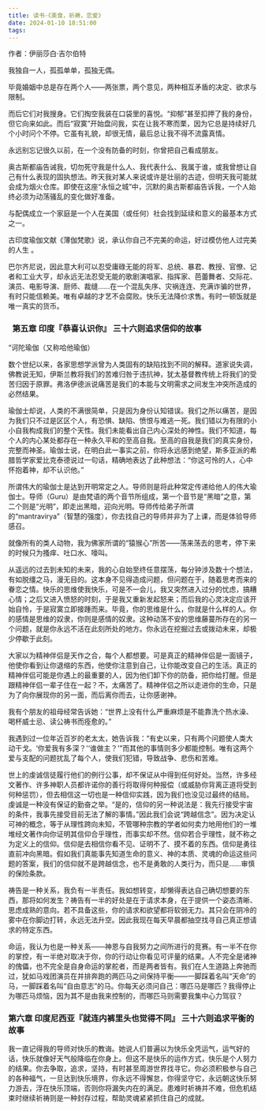 ```yaml
---
title: 读书·《美食，祈祷，恋爱》
date: 2024-01-10 18:51:00
tags:
---
```


作者：伊丽莎白·吉尔伯特

我独自一人，孤孤单单，孤独无偶。  

毕竟婚姻中总是存在两个人——两张票，两个意见，两种相互矛盾的决定、欲求与限制。  

 而后它们对我搜身。它们掏空我装在口袋里的喜悦。“抑郁”甚至扣押了我的身份，但它向来如此。而后“寂寞”开始盘问我，实在让我不寒而栗，因为它总是持续好几个小时问个不停。它虽有礼貌，却很无情，最后总让我不得不流露真情。  

永远别忘记很久以前，在一个没有防备的时刻，你曾把自己看成朋友。  

奥古斯都庙告诫我，切勿死守我是什么人、我代表什么、我属于谁，或我曾想让自己有什么表现的固执想法。昨天我对某人来说或许是壮丽的古迹，但明天我可能就会成为烟火仓库。即使在这座“永恒之城”中，沉默的奥古斯都庙告诉我，一个人始终必须为动荡骚乱的变化做好准备。  
 
 与配偶成立一个家庭是一个人在美国（或任何）社会找到延续和意义的最基本方式之一。  

古印度瑜伽文献《薄伽梵歌》说，承认你自己不完美的命运，好过模仿他人过完美的人生 。
  
巴尔齐尼说，因此意大利可以忍受庸碌无能的将军、总统、暴君、教授、官僚、记者和工业大亨，却永远无法忍受无能的歌剧演唱家、指挥家、芭蕾舞者、交际花、演员、电影导演、厨师、裁缝……在一个混乱失序、灾祸连连、充满诈骗的世界，有时只能信赖美。唯有卓越的才艺不会腐败。快乐无法降价求售。有时一顿饭就是唯一真实的货币。  
###  第五章 印度『恭喜认识你』 三十六则追求信仰的故事

“诃陀瑜伽（又称哈他瑜伽）  

数个世纪以来，各家思想学派曾为人类固有的缺陷找到不同的解释。道家说失调，佛教说无知，伊斯兰教将我们的苦难归咎于违抗神，犹太基督教传统上将我们的受苦归因于原罪。弗洛伊德派说痛苦是我们的本能与文明需求之间发生冲突所造成的必然结果。  

瑜伽士却说，人类的不满很简单，只是因为身份认知错误。我们之所以痛苦，是因为我们只不过是区区个人，有恐惧、缺陷、愤恨与难逃一死。我们错以为有限的小小自我构成我们的整个天性。我们未能看出自己内心深处的神性。我们不知道，每个人的内心某处都存在一种永久平和的至高自我。至高的自我是我们的真实身份，完整而神圣。瑜伽士说，在明白此一事实之前，你将永远感到绝望，斯多亚派的希腊哲学家爱比克泰德说过一句话，精确地表达了此种想法：“你这可怜的人，心中怀抱着神，却不认识他。”  

所谓伟大的瑜伽士是达到开明常定之人。导师则是将此种常定传递给他人的伟大瑜伽士。导师（Guru）是由梵语的两个音节所组成，第一个音节是“黑暗”之意，第二个则是“光明”，即走出黑暗，迎向光明。导师传给弟子所谓的“mantravirya”（智慧的强度），你去找自己的导师并非为了上课，而是体验导师感召。  

就像所有的类人动物，我为佛家所谓的“猿猴心”所苦——荡来荡去的思考，停下来的时候只为搔痒、吐口水、嚎叫。  

 从遥远的过去到未知的未来，我的心自始至终任意摆荡，每分钟涉及数十个想法，有如脱缰之马，漫无目的。这本身不见得造成问题，但问题在于，随着思考而来的眷恋之情。快乐的思维使我快乐，可是不一会儿，我又突然进入过分的忧虑，搞糟心情；之后又进入愤怒的时刻，于是我又重新发起怒来；而后我的心灵决定应该开始自怜，于是寂寞立即接踵而来。毕竟，你的思维是什么，你就是什么样的人。你的感情是思维的奴隶，你则是感情的奴隶。这种动荡不安的思维藤蔓所存在的另一个问题，就是你永远不活在此刻所处的地方。你永远在挖掘过去或拨动未来，却极少停歇于此刻。  

大家以为精神伴侣是天作之合，每个人都想要。可是真正的精神伴侣是一面镜子，他使你看到让你退缩的东西，他使你注意到自己，让你能改变自己的生活。真正的精神伴侣可能是你遇上的最重要的人，因为他们卸下你的防备，把你给打醒。但是跟精神伴侣一辈子住在一起？不，太痛苦了。精神伴侣之所以走进你的生命，只是为了向你展现你的另一面，而后离你而去，让你感谢神。  

我有个朋友的祖母经常告诉她：“世界上没有什么严重麻烦是不能靠洗个热水澡、喝杯威士忌、读公祷书而痊愈的。”  
 
 我遇到过一位年近百岁的老太太，她告诉我：“有史以来，只有两个问题使人类大动干戈。‘你爱我有多深？'‘谁做主？'”而其他的事情则多少都能控制。唯有这两个爱与支配的问题扰乱了每个人，使我们犯错，导致战争、悲伤和苦难。  
 
世上的虔诚信徒履行他们的例行公事，却不保证从中得到任何好处。当然，许多经文著作、许多神职人员都许诺你的善行将取得何种报偿（或威胁你背离正道将受到何种惩罚），但去相信这一切也是一种信仰实践，因为我们也没见过最终的结局。虔诚是一种没有保证的勤奋之举。“是的，信仰的另一种说法是：我先行接受宇宙的条件，我事先接受目前无法了解的事情。”因此我们会说“跨越信念”。因为决定认可神的概念，等于从理性跨向未知，不管哪种宗教的学者如何卖力地用他们的一堆堆经文著作向你证明其信仰合乎理性，而事实却不然。信仰若合乎理性，就不称之为定义上的信仰。信仰是去相信你看不见、证明不了、摸不着的东西。信仰是勇往直前冲向黑暗。假如我们真能事先知道生命的意义、神的本质、灵魂的命运这些问题的答案，我们的信仰就不是跨越信念，也不是勇敢的人类行为，而只是……审慎的保险条款。  

 祷告是一种关系，我负有一半责任。我如想转变，却懒得表达自己确切想要的东西，那将如何发生？祷告有一半的好处是在于请求本身，在于提供一个姿态清晰、思虑成熟的意向。若不具备这些，你的请求和欲望都将软弱无力。其只会在阴冷的雾中在你脚边打转，永远无法升空。因此我现在每天早晨都抽空找寻自己真正想请求的特定东西。  

命运，我认为也是一种关系——神恩与自我努力之间所进行的竞赛。有一半不在你的掌控，有一半绝对取决于你，你的行动让你看见可评量的结果。人不完全是诸神的傀儡，也不完全是自身命运的掌舵者，而是两者皆有。我们在人生道路上奔驰而过，犹如马戏团演员在并排奔跑的两匹马之间保持平衡——一脚踩着名叫“天命”的马，一脚踩着名叫“自由意志”的马。你每天必须问自己：哪匹马是哪匹？我得停止为哪匹马烦恼，因为其不是由我来控制的，而哪匹马则需要我集中心力驾驭？  

### 第六章 印度尼西亚『就连内裤里头也觉得不同』 三十六则追求平衡的故事

我一直记得我的导师对快乐的教诲。她说人们普遍以为快乐全凭运气，运气好的话，快乐就像好天气般降临在你身上。但这不是快乐的运作方式，快乐是个人努力的结果。你去争取，追求，坚持，有时甚至周游世界找寻它。你必须积极参与自己的各种福气，一旦达到快乐境界，你永远不得懈怠，你得坚守它，永远朝这快乐努力游去，浮在快乐顶端，否则你将漏失内在的满足。患难时祈祷并不难，但危机结束时继续祈祷则是一种封存过程，帮助灵魂紧紧抓住自己的成就。  